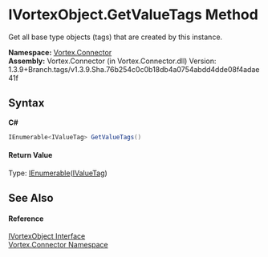 # IVortexObject.GetValueTags Method 
 

Get all base type objects (tags) that are created by this instance.

**Namespace:**&nbsp;<a href="N_Vortex_Connector.md">Vortex.Connector</a><br />**Assembly:**&nbsp;Vortex.Connector (in Vortex.Connector.dll) Version: 1.3.9+Branch.tags/v1.3.9.Sha.76b254c0c0b18db4a0754abdd4dde08f4adae41f

## Syntax

**C#**<br />
``` C#
IEnumerable<IValueTag> GetValueTags()
```


#### Return Value
Type: <a href="https://docs.microsoft.com/dotnet/api/system.collections.generic.ienumerable-1" target="_blank">IEnumerable</a>(<a href="T_Vortex_Connector_IValueTag.md">IValueTag</a>)<br />

## See Also


#### Reference
<a href="T_Vortex_Connector_IVortexObject.md">IVortexObject Interface</a><br /><a href="N_Vortex_Connector.md">Vortex.Connector Namespace</a><br />